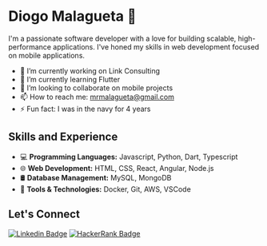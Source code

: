 # Diogo Malagueta 👋

I'm a passionate software developer with a love for building scalable, high-performance applications. I've honed my skills in web development focused on mobile applications.

- 🔭 I’m currently working on Link Consulting
- 🌱 I’m currently learning Flutter
- 👯 I’m looking to collaborate on mobile projects
- 📫 How to reach me: mrmalagueta@gmail.com
- ⚡ Fun fact: I was in the navy for 4 years

## Skills and Experience
* 💻 **Programming Languages:** Javascript, Python, Dart, Typescript
* 🌐 **Web Development:** HTML, CSS, React, Angular, Node.js
* 🛢 **Database Management:** MySQL, MongoDB
* 🔧 **Tools & Technologies:** Docker, Git, AWS, VSCode


## Let's Connect
[![Linkedin Badge](https://img.shields.io/badge/LinkedIn-0077B5?style=for-the-badge&logo=linkedin&logoColor=white)](https://www.linkedin.com/in/diogomalagueta)
[![HackerRank Badge](https://img.shields.io/badge/-Hackerrank-2EC866?style=for-the-badge&logo=HackerRank&logoColor=white)](https://www.hackerrank.com/profile/dmalagueta)

